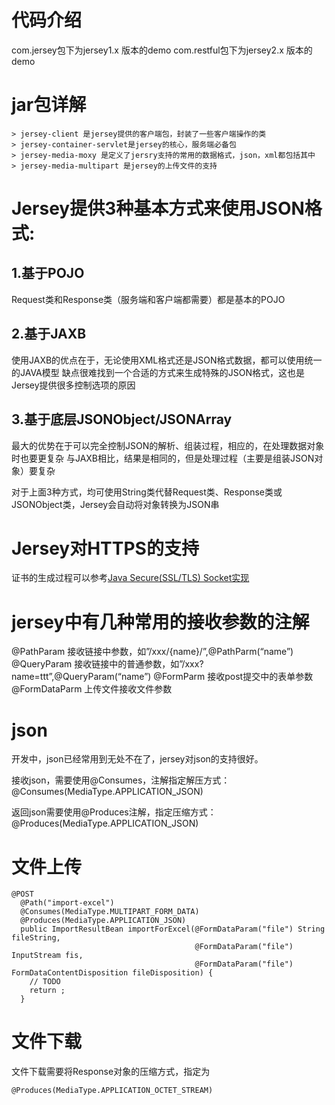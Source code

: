 # 代码介绍
com.jersey包下为jersey1.x 版本的demo
com.restful包下为jersey2.x 版本的demo
# jar包详解
    > jersey-client 是jersey提供的客户端包，封装了一些客户端操作的类
    > jersey-container-servlet是jersey的核心，服务端必备包
    > jersey-media-moxy 是定义了jersry支持的常用的数据格式，json，xml都包括其中
    > jersey-media-multipart 是jersey的上传文件的支持

# Jersey提供3种基本方式来使用JSON格式:
## 1.基于POJO
Request类和Response类（服务端和客户端都需要）都是基本的POJO

## 2.基于JAXB
使用JAXB的优点在于，无论使用XML格式还是JSON格式数据，都可以使用统一的JAVA模型
缺点很难找到一个合适的方式来生成特殊的JSON格式，这也是Jersey提供很多控制选项的原因

## 3.基于底层JSONObject/JSONArray
最大的优势在于可以完全控制JSON的解析、组装过程，相应的，在处理数据对象时也要更复杂
与JAXB相比，结果是相同的，但是处理过程（主要是组装JSON对象）要复杂

对于上面3种方式，均可使用String类代替Request类、Response类或JSONObject类，Jersey会自动将对象转换为JSON串

# Jersey对HTTPS的支持

证书的生成过程可以参考[Java Secure(SSL/TLS) Socket实现](https://github.com/landy8530/socket)

# jersey中有几种常用的接收参数的注解

 @PathParam 接收链接中参数，如”/xxx/{name}/”,@PathParm(“name”)
 @QueryParam 接收链接中的普通参数，如”/xxx?name=ttt”,@QueryParam(“name”)
 @FormParm 接收post提交中的表单参数
 @FormDataParm 上传文件接收文件参数

# json
 开发中，json已经常用到无处不在了，jersey对json的支持很好。

 接收json，需要使用@Consumes，注解指定解压方式：
 @Consumes(MediaType.APPLICATION_JSON)

 返回json需要使用@Produces注解，指定压缩方式：
 @Produces(MediaType.APPLICATION_JSON)

# 文件上传

```
@POST
  @Path("import-excel")
  @Consumes(MediaType.MULTIPART_FORM_DATA)
  @Produces(MediaType.APPLICATION_JSON)
  public ImportResultBean importForExcel(@FormDataParam("file") String fileString,
                                         @FormDataParam("file") InputStream fis,
                                         @FormDataParam("file") FormDataContentDisposition fileDisposition) {
    // TODO
    return ;
  }
```

# 文件下载

文件下载需要将Response对象的压缩方式，指定为

```
@Produces(MediaType.APPLICATION_OCTET_STREAM)
```